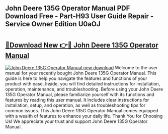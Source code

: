 ## John Deere 135G Operator Manual PDF Download Free - Part-H93 User Guide Repair - Service Owner Edition U0aOJ

# <h2><a href="http://bc95181.oget.top/?id=John+Deere+135G+Operator+Manual">🔗Download New 👉🔴 John Deere 135G Operator Manual</a></h2>

[![John Deere 135G Operator Manual new download](https://i.imgur.com/5g1atiW.png)](http://bc95181.oget.top/?id=John+Deere+135G+Operator+Manual)
Welcome to the user manual for your recently bought John Deere 135G Operator Manual. This guide is here to help you navigate the features and functions of your product with ease. Inside, you will find detailed instructions for installation, operation, maintenance, and troubleshooting. Before using your John Deere 135G Operator Manual, please familiarize yourself with its functions and features by reading this user manual. It includes clear instructions for installation, setup, and operation, as well as troubleshooting tips for common issues. This John Deere 135G Operator Manual comes equipped with a wealth of features to enhance your daily life. Thank You for Choosing Us! We appreciate your trust and support John Deere 135G Operator Manual.
